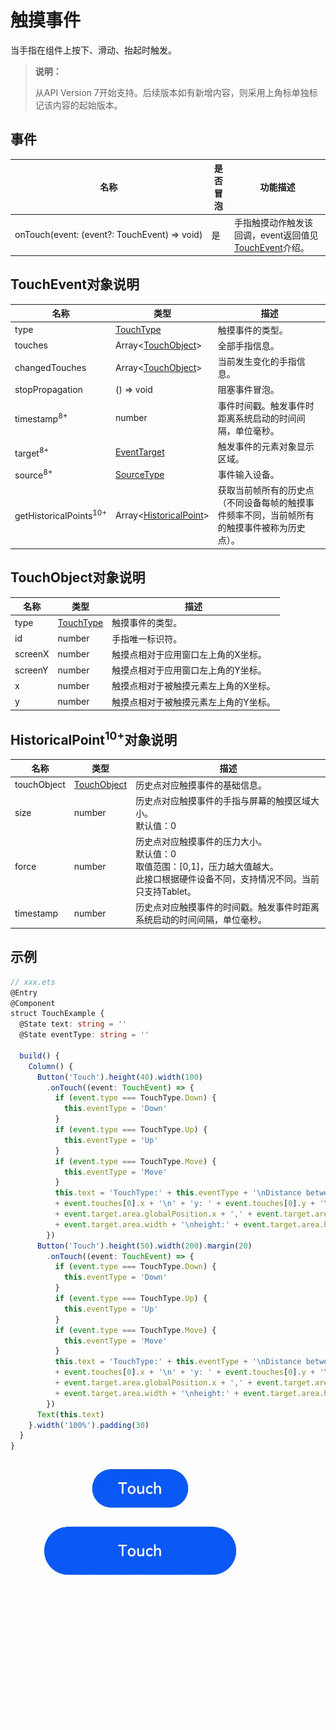 # 触摸事件

当手指在组件上按下、滑动、抬起时触发。

> **说明：**
>
> 从API Version 7开始支持。后续版本如有新增内容，则采用上角标单独标记该内容的起始版本。


## 事件

| 名称                                                         | 是否冒泡 | 功能描述                                                     |
| ------------------------------------------------------------ | -------- | ------------------------------------------------------------ |
| onTouch(event:&nbsp;(event?:&nbsp;TouchEvent)&nbsp;=&gt;&nbsp;void) | 是       | 手指触摸动作触发该回调，event返回值见[TouchEvent](#touchevent对象说明)介绍。 |


## TouchEvent对象说明

| 名称                | 类型                                       | 描述           |
| ------------------- | ---------------------------------------- | ------------ |
| type                | [TouchType](ts-appendix-enums.md#touchtype)      | 触摸事件的类型。     |
| touches             | Array&lt;[TouchObject](#touchobject对象说明)&gt; | 全部手指信息。      |
| changedTouches      | Array&lt;[TouchObject](#touchobject对象说明)&gt; | 当前发生变化的手指信息。 |
| stopPropagation      | () => void | 阻塞事件冒泡。 |
| timestamp<sup>8+</sup> | number | 事件时间戳。触发事件时距离系统启动的时间间隔，单位毫秒。 |
| target<sup>8+</sup> | [EventTarget](ts-universal-events-click.md#eventtarget8对象说明) | 触发事件的元素对象显示区域。 |
| source<sup>8+</sup> | [SourceType](ts-gesture-settings.md#sourcetype枚举说明) | 事件输入设备。 |
| getHistoricalPoints<sup>10+</sup> | Array&lt;[HistoricalPoint](#historicalpoint10对象说明)&gt;| 获取当前帧所有的历史点（不同设备每帧的触摸事件频率不同，当前帧所有的触摸事件被称为历史点）。 |


## TouchObject对象说明

| 名称    | 类型                                        | 描述                                  |
| ------- | ------------------------------------------- | ------------------------------------- |
| type    | [TouchType](ts-appendix-enums.md#touchtype) | 触摸事件的类型。                      |
| id      | number                                      | 手指唯一标识符。                      |
| screenX | number                                      | 触摸点相对于应用窗口左上角的X坐标。   |
| screenY | number                                      | 触摸点相对于应用窗口左上角的Y坐标。   |
| x       | number                                      | 触摸点相对于被触摸元素左上角的X坐标。 |
| y       | number                                      | 触摸点相对于被触摸元素左上角的Y坐标。 |

## HistoricalPoint<sup>10+</sup>对象说明

| 名称         | 类型                                 | 描述                                                                         |
| ----------- | ----------------------------------- | ----------------------------------------------------------------------------- |
| touchObject | [TouchObject](#touchobject对象说明)  | 历史点对应触摸事件的基础信息。                                                   |
| size        | number                              | 历史点对应触摸事件的手指与屏幕的触摸区域大小。<br/>默认值：0                                     |
| force       | number                              | 历史点对应触摸事件的压力大小。<br/>默认值：0<br/>取值范围：[0,1]，压力越大值越大。<br/>此接口根据硬件设备不同，支持情况不同。当前只支持Tablet。|
| timestamp   | number                              | 历史点对应触摸事件的时间戳。触发事件时距离系统启动的时间间隔，单位毫秒。             |
## 示例

```ts
// xxx.ets
@Entry
@Component
struct TouchExample {
  @State text: string = ''
  @State eventType: string = ''

  build() {
    Column() {
      Button('Touch').height(40).width(100)
        .onTouch((event: TouchEvent) => {
          if (event.type === TouchType.Down) {
            this.eventType = 'Down'
          }
          if (event.type === TouchType.Up) {
            this.eventType = 'Up'
          }
          if (event.type === TouchType.Move) {
            this.eventType = 'Move'
          }
          this.text = 'TouchType:' + this.eventType + '\nDistance between touch point and touch element:\nx: '
          + event.touches[0].x + '\n' + 'y: ' + event.touches[0].y + '\nComponent globalPos:('
          + event.target.area.globalPosition.x + ',' + event.target.area.globalPosition.y + ')\nwidth:'
          + event.target.area.width + '\nheight:' + event.target.area.height
        })
      Button('Touch').height(50).width(200).margin(20)
        .onTouch((event: TouchEvent) => {
          if (event.type === TouchType.Down) {
            this.eventType = 'Down'
          }
          if (event.type === TouchType.Up) {
            this.eventType = 'Up'
          }
          if (event.type === TouchType.Move) {
            this.eventType = 'Move'
          }
          this.text = 'TouchType:' + this.eventType + '\nDistance between touch point and touch element:\nx: '
          + event.touches[0].x + '\n' + 'y: ' + event.touches[0].y + '\nComponent globalPos:('
          + event.target.area.globalPosition.x + ',' + event.target.area.globalPosition.y + ')\nwidth:'
          + event.target.area.width + '\nheight:' + event.target.area.height
        })
      Text(this.text)
    }.width('100%').padding(30)
  }
}
```

![zh-cn_image_0000001209874754](figures/zh-cn_image_0000001209874754.gif)
